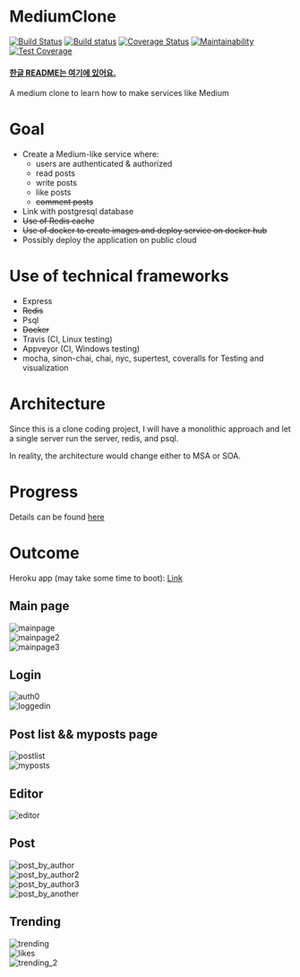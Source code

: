 # MediumClone 
[![Build Status](https://travis-ci.com/json9512/mediumclone.svg?branch=main)](https://travis-ci.com/json9512/mediumclone) [![Build status](https://ci.appveyor.com/api/projects/status/1thg3wucfety9ga0?svg=true)](https://ci.appveyor.com/project/json9512/mediumclone) [![Coverage Status](https://coveralls.io/repos/github/json9512/mediumclone/badge.svg?branch=main)](https://coveralls.io/github/json9512/mediumclone?branch=develop) [![Maintainability](https://api.codeclimate.com/v1/badges/24b9d515ac7e40820317/maintainability)](https://codeclimate.com/github/json9512/mediumclone/maintainability) [![Test Coverage](https://api.codeclimate.com/v1/badges/24b9d515ac7e40820317/test_coverage)](https://codeclimate.com/github/json9512/mediumclone/test_coverage) 


#### [한글 README는 여기에 있어요.](https://www.github.com/json9512/mediumclone/blob/master/Korean.md)

A medium clone to learn how to make services like Medium

# Goal

- Create a Medium-like service where:
    - users are authenticated & authorized
    - read posts
    - write posts
    - like posts
    - ~~comment posts~~
- Link with postgresql database
- ~~Use of Redis cache~~
- ~~Use of docker to create images and deploy service on docker hub~~
- Possibly deploy the application on public cloud

# Use of technical frameworks

- Express
- ~~Redis~~
- Psql
- ~~Docker~~
- Travis (CI, Linux testing)
- Appveyor (CI, Windows testing)
- mocha, sinon-chai, chai, nyc, supertest, coveralls for Testing and visualization

# Architecture

Since this is a clone coding project, I will have a monolithic approach and let a single server run the server, redis, and psql. 

In reality, the architecture would change either to MSA or SOA. 

# Progress

Details can be found [here](https://www.github.com/json9512/mediumclone/blob/master/Progress.md)

# Outcome

Heroku app (may take some time to boot): [Link](https://json9512-mediumclone.herokuapp.com/)
## Main page
![mainpage](https://github.com/json9512/mediumclone/blob/main/images/main.PNG)<br>
![mainpage2](https://github.com/json9512/mediumclone/blob/main/images/main2.PNG)<br>
![mainpage3](https://github.com/json9512/mediumclone/blob/main/images/main3.PNG)<br>

## Login
![auth0](https://github.com/json9512/mediumclone/blob/main/images/auth0.PNG)<br>
![loggedin](https://github.com/json9512/mediumclone/blob/main/images/loggedin_main.PNG)<br>

## Post list && myposts page

![postlist](https://github.com/json9512/mediumclone/blob/main/images/postlist.PNG)<br>
![myposts](https://github.com/json9512/mediumclone/blob/main/images/myposts.PNG)<br>

## Editor

![editor](https://github.com/json9512/mediumclone/blob/main/images/editor.PNG)<br>

## Post
![post_by_author](https://github.com/json9512/mediumclone/blob/main/images/post_by_me.PNG)<br>
![post_by_author2](https://github.com/json9512/mediumclone/blob/main/images/post_by_me2.PNG)<br>
![post_by_author3](https://github.com/json9512/mediumclone/blob/main/images/post_by_me3.PNG)<br>
![post_by_another](https://github.com/json9512/mediumclone/blob/main/images/post.PNG)<br>

## Trending

![trending](https://github.com/json9512/mediumclone/blob/main/images/trending.PNG)<br>
![likes](https://github.com/json9512/mediumclone/blob/main/images/like_increase.PNG)<br>
![trending_2](https://github.com/json9512/mediumclone/blob/main/images/trending2.PNG)<br>
